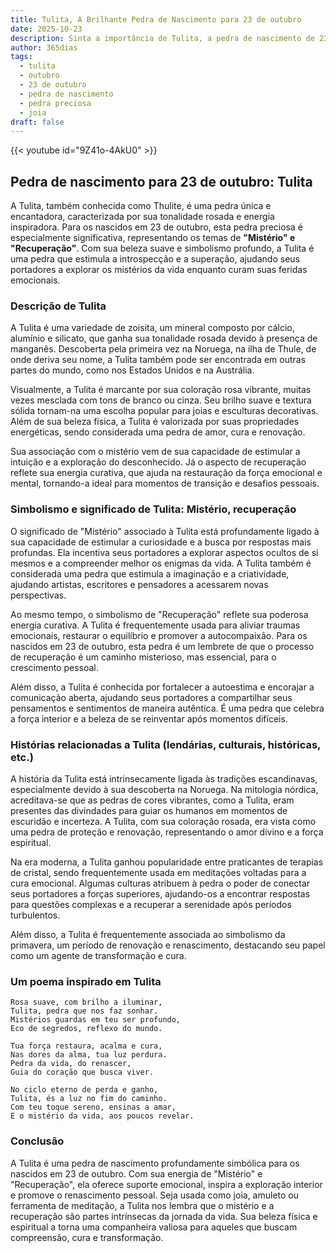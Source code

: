 ```yaml
---
title: Tulita, A Brilhante Pedra de Nascimento para 23 de outubro
date: 2025-10-23
description: Sinta a importância de Tulita, a pedra de nascimento de 23 de outubro que simboliza Mistério, recuperação. Deixe que sua beleza e significado iluminem seu dia.
author: 365dias
tags:
  - tulita
  - outubro
  - 23 de outubro
  - pedra de nascimento
  - pedra preciosa
  - joia
draft: false
---
```


{{< youtube id="9Z41o-4AkU0" >}}

## Pedra de nascimento para 23 de outubro: Tulita

A Tulita, também conhecida como Thulite, é uma pedra única e encantadora, caracterizada por sua tonalidade rosada e energia inspiradora. Para os nascidos em 23 de outubro, esta pedra preciosa é especialmente significativa, representando os temas de **"Mistério" e "Recuperação"**. Com sua beleza suave e simbolismo profundo, a Tulita é uma pedra que estimula a introspecção e a superação, ajudando seus portadores a explorar os mistérios da vida enquanto curam suas feridas emocionais.

### Descrição de Tulita

A Tulita é uma variedade de zoisita, um mineral composto por cálcio, alumínio e silicato, que ganha sua tonalidade rosada devido à presença de manganês. Descoberta pela primeira vez na Noruega, na ilha de Thule, de onde deriva seu nome, a Tulita também pode ser encontrada em outras partes do mundo, como nos Estados Unidos e na Austrália.

Visualmente, a Tulita é marcante por sua coloração rosa vibrante, muitas vezes mesclada com tons de branco ou cinza. Seu brilho suave e textura sólida tornam-na uma escolha popular para joias e esculturas decorativas. Além de sua beleza física, a Tulita é valorizada por suas propriedades energéticas, sendo considerada uma pedra de amor, cura e renovação.

Sua associação com o mistério vem de sua capacidade de estimular a intuição e a exploração do desconhecido. Já o aspecto de recuperação reflete sua energia curativa, que ajuda na restauração da força emocional e mental, tornando-a ideal para momentos de transição e desafios pessoais.

### Simbolismo e significado de Tulita: Mistério, recuperação

O significado de "Mistério" associado à Tulita está profundamente ligado à sua capacidade de estimular a curiosidade e a busca por respostas mais profundas. Ela incentiva seus portadores a explorar aspectos ocultos de si mesmos e a compreender melhor os enigmas da vida. A Tulita também é considerada uma pedra que estimula a imaginação e a criatividade, ajudando artistas, escritores e pensadores a acessarem novas perspectivas.

Ao mesmo tempo, o simbolismo de "Recuperação" reflete sua poderosa energia curativa. A Tulita é frequentemente usada para aliviar traumas emocionais, restaurar o equilíbrio e promover a autocompaixão. Para os nascidos em 23 de outubro, esta pedra é um lembrete de que o processo de recuperação é um caminho misterioso, mas essencial, para o crescimento pessoal.

Além disso, a Tulita é conhecida por fortalecer a autoestima e encorajar a comunicação aberta, ajudando seus portadores a compartilhar seus pensamentos e sentimentos de maneira autêntica. É uma pedra que celebra a força interior e a beleza de se reinventar após momentos difíceis.

### Histórias relacionadas a Tulita (lendárias, culturais, históricas, etc.)

A história da Tulita está intrinsecamente ligada às tradições escandinavas, especialmente devido à sua descoberta na Noruega. Na mitologia nórdica, acreditava-se que as pedras de cores vibrantes, como a Tulita, eram presentes das divindades para guiar os humanos em momentos de escuridão e incerteza. A Tulita, com sua coloração rosada, era vista como uma pedra de proteção e renovação, representando o amor divino e a força espiritual.

Na era moderna, a Tulita ganhou popularidade entre praticantes de terapias de cristal, sendo frequentemente usada em meditações voltadas para a cura emocional. Algumas culturas atribuem à pedra o poder de conectar seus portadores a forças superiores, ajudando-os a encontrar respostas para questões complexas e a recuperar a serenidade após períodos turbulentos.

Além disso, a Tulita é frequentemente associada ao simbolismo da primavera, um período de renovação e renascimento, destacando seu papel como um agente de transformação e cura.

### Um poema inspirado em Tulita

```
Rosa suave, com brilho a iluminar,  
Tulita, pedra que nos faz sonhar.  
Mistérios guardas em teu ser profundo,  
Eco de segredos, reflexo do mundo.  

Tua força restaura, acalma e cura,  
Nas dores da alma, tua luz perdura.  
Pedra da vida, do renascer,  
Guia do coração que busca viver.  

No ciclo eterno de perda e ganho,  
Tulita, és a luz no fim do caminho.  
Com teu toque sereno, ensinas a amar,  
E o mistério da vida, aos poucos revelar.
```

### Conclusão

A Tulita é uma pedra de nascimento profundamente simbólica para os nascidos em 23 de outubro. Com sua energia de "Mistério" e "Recuperação", ela oferece suporte emocional, inspira a exploração interior e promove o renascimento pessoal. Seja usada como joia, amuleto ou ferramenta de meditação, a Tulita nos lembra que o mistério e a recuperação são partes intrínsecas da jornada da vida. Sua beleza física e espiritual a torna uma companheira valiosa para aqueles que buscam compreensão, cura e transformação.